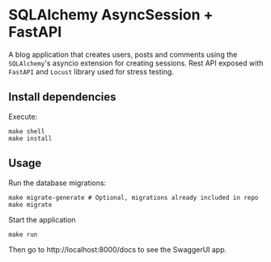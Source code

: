 # SQLAlchemy AsyncSession + FastAPI
A blog application that creates users, posts and comments using the `SQLAlchemy`'s asyncio extension for creating sessions.
Rest API exposed with `FastAPI` and `Locust` library used for stress testing.

## Install dependencies
Execute:
```
make shell
make install
```
## Usage
Run the database migrations:
```
make migrate-generate # Optional, migrations already included in repo 
make migrate
```
Start the application
```
make run
```
Then go to http://localhost:8000/docs to see the SwaggerUI app.